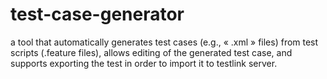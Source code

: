 # test-case-generator
a tool that automatically generates test cases (e.g., « .xml » files) from test scripts (.feature files), allows editing of the generated test case, and supports exporting the test in order to import it to testlink server.
